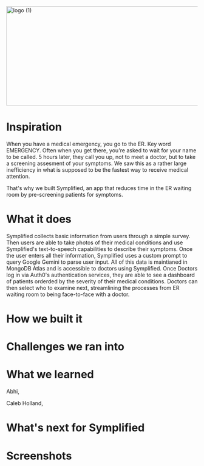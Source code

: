 <img width="888" height="261" alt="logo (1)" src="https://github.com/user-attachments/assets/e4238000-a32d-4fcc-b185-e122e65bd2ba" />

# Inspiration

When you have a medical emergency, you go to the ER. Key word EMERGENCY. Often when you get there, you're asked to wait for your name to be called. 5 hours later, they call you up, not to meet a doctor, but to take a screening assesment of your symptoms. We saw this as a rather large inefficiency in what is supposed to be the fastest way to receive medical attention. 

That's why we built Symplified, an app that reduces time in the ER waiting room by pre-screening patients for symptoms.

# What it does

Symplified collects basic information from users through a simple survey. Then users are able to take photos of their medical conditions and use Symplified's text-to-speech capabilities to describe their symptoms. Once the user enters all their information, Symplified uses a custom prompt to query Google Gemini to parse user input. All of this data is maintianed in MongoDB Atlas and is accessible to doctors using Symplified.  Once Doctors log in via Auth0's authentication services, they are able to see a dashboard of patients orderded by the severity of their medical conditions. Doctors can then select who to examine next, streamlining the processes from ER waiting room to being face-to-face with a doctor.


# How we built it


# Challenges we ran into


# What we learned
Abhi, 

Caleb Holland,

# What's next for Symplified


# Screenshots



